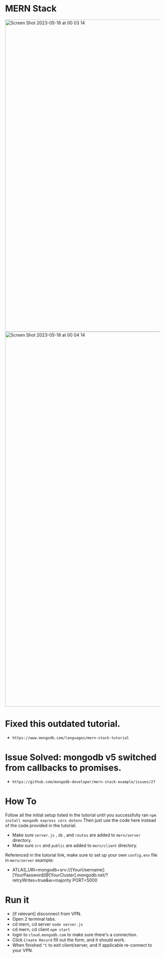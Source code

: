 # MERN Stack

<img width="1015" alt="Screen Shot 2023-05-18 at 00 03 14" src="https://github.com/Garrett96/mern-tutorial-fix/assets/46694517/6ebb7129-4581-4557-90d8-66fed41c61dd">

<img width="1219" alt="Screen Shot 2023-05-18 at 00 04 14" src="https://github.com/Garrett96/mern-tutorial-fix/assets/46694517/e4d7aeae-fa0c-482d-9af9-a60d4918175b">

# Fixed this outdated tutorial.
- `https://www.mongodb.com/languages/mern-stack-tutorial`

# Issue Solved: mongodb v5 switched from callbacks to promises.
- `https://github.com/mongodb-developer/mern-stack-example/issues/27`

# How To
Follow all the initial setup listed in the tutorial until you successfully ran `npm install mongodb express cors dotenv`
Then just use the code here instead of the code provided in the tutorial. 

- Make sure `server.js` , `db` , and `routes` are added to `mern/server` directory.
- Make sure `src` and `public` are added to `mern/client` directory.

Referenced in the tutorial link, make sure to set up your own `config.env` file in `mern/server`
example:
 * ATLAS_URI=mongodb+srv://[YourUsername]:[YourPassword]@[YourCluster].mongodb.net/?retryWrites=true&w=majority
   PORT=5000

# Run it
- [if relevant] disconnect from VPN.
- Open 2 terminal tabs.
- cd mern, cd server `node server.js`
- cd mern, cd client `npm start`
- login to `cloud.mongodb.com` to make sure there's a connection.
- Click `Create Record` fill out the form, and it should work.
- When finished `^C` to exit client/server, and if applicable re-connect to your VPN.

